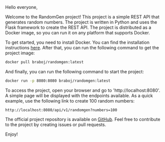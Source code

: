 Hello everyone,

Welcome to the RandomGen project! This project is a simple REST API that
generates random numbers. The project is written in Python and uses the
Flask framework to create the REST API. The project is distributed as a
Docker image, so you can run it on any platform that supports Docker.

To get started, you need to install Docker. You can find the installation
instructions [here](https://docs.docker.com/engine/install/). After that, 
you can run the following command to get the project image:

```bash
docker pull braboj/randomgen:latest
```

And finally, you can run the following command to start the project:

```bash
docker run -p 8080:8080 braboj/randomgen:latest
```

To access the project, open your browser and go to 'http://localhost:8080'. A 
simple page will be displayed with the endpoints available. As a quick 
example, use the following link to create 100 random numbers:

```text
http://localhost:8080/api/v1/randomgen?numbers=100
```

The official project repository is available on 
[GitHub](https://github.com/braboj/randomgen). Feel free to contribute to the
project by creating issues or pull requests.

Enjoy!
